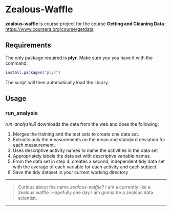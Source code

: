 # Zealous-Waffle

**zealous-waffle** is course project for the course **Getting and Cleaning Data** : https://www.coursera.org/course/getdata

## Requirements
The only package required is **plyr**. Make sure you you have it with the command: 
```R
install.packages("plyr")
```
The script will then automatically load the library.

## Usage
### run_analysis

*run_analysis.R* downloads the data from the web and does the following:

1. Merges the training and the test sets to create one data set.
2. Extracts only the measurements on the mean and standard deviation for each measurement. 
3. Uses descriptive activity names to name the activities in the data set
4. Appropriately labels the data set with descriptive variable names. 
5. From the data set in step 4, creates a second, independent tidy data set with the average of each variable for each activity and each subject.
6. Save the tidy dataset in your current working directory



---

> Curious about the name _zealous-waffle_? I am a currently like a zealous waffle. Hopefully one day I am gonna be a zealous data scientist. 

---
